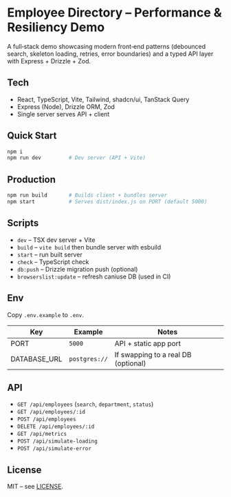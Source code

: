 # Employee Directory – Performance & Resiliency Demo

A full‑stack demo showcasing modern front‑end patterns (debounced search, skeleton loading, retries, error boundaries) and a typed API layer with Express + Drizzle + Zod.

## Tech
- React, TypeScript, Vite, Tailwind, shadcn/ui, TanStack Query
- Express (Node), Drizzle ORM, Zod
- Single server serves API + client

## Quick Start
```bash
npm i
npm run dev         # Dev server (API + Vite)
```

## Production
```bash
npm run build       # Builds client + bundles server
npm start           # Serves dist/index.js on PORT (default 5000)
```

## Scripts
- `dev` – TSX dev server + Vite
- `build` – `vite build` then bundle server with esbuild
- `start` – run built server
- `check` – TypeScript check
- `db:push` – Drizzle migration push (optional)
- `browserslist:update` – refresh caniuse DB (used in CI)

## Env
Copy `.env.example` to `.env`.

| Key           | Example       | Notes                               |
|---------------|---------------|-------------------------------------|
| PORT          | `5000`        | API + static app port               |
| DATABASE_URL  | `postgres://` | If swapping to a real DB (optional) |

## API
- `GET /api/employees` (`search`, `department`, `status`)
- `GET /api/employees/:id`
- `POST /api/employees`
- `DELETE /api/employees/:id`
- `GET /api/metrics`
- `POST /api/simulate-loading`
- `POST /api/simulate-error`

## License
MIT – see [LICENSE](./LICENSE).
